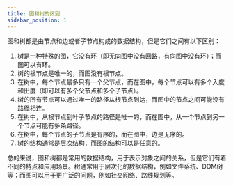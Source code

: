 ```yaml
---
title: 图和树的区别
sidebar_position: 1
---
```


图和树都是由节点和边或者子节点构成的数据结构，但是它们之间有以下区别：

1. 树是一种特殊的图，它没有环（即无向图中没有回路，有向图中没有环）；而图可以有环。
2. 树的根节点是唯一的，而图没有根节点。
3. 在树中，每个节点最多只有一个父节点，而在图中，每个节点可以有多个入度和出度（即可以有多个父节点和多个子节点）。
4. 树的所有节点可以通过唯一的路径从根节点到达，而图中的节点之间可能没有路径相连。
5. 在树中，从根节点到叶子节点的路径是唯一的，而在图中，从一个节点到另一个节点可能有多条路径。
6. 在树中，每个节点的子节点是有序的，而在图中，边是无序的。
7. 树的结构通常是层次结构，而图的结构可以是任意的。

总的来说，图和树都是常用的数据结构，用于表示对象之间的关系，但是它们有着不同的特点和应用场景。树通常用于层次化的数据结构，例如文件系统、DOM树等；而图可以用于更广泛的问题，例如社交网络、路线规划等。